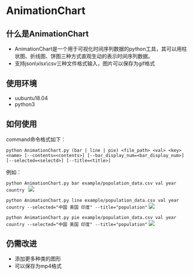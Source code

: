 # AnimationChart
## 什么是AnimationChart
- AnimationChart是一个用于可视化时间序列数据的python工具，其可以用柱状图、折线图、饼图三种方式直观生动的表示时间序列数据。
- 支持json\xlsx\csv三种文件格式输入，图片可以保存为gif格式

## 使用环境
- uubuntu18.04
- python3

## 如何使用
command命令格式如下：

`python AnimationChart.py (bar | line | pie) <file_path> <val> <key> <name> [--contents=<contents>] [--bar_display_num=<bar_display_num>] [--selected=<selectd>] [--title=<title>]`

例如：

`python AnimationChart.py bar example/population_data.csv val year country `
![]('/home/yt/github_project/AnimationChart/example/各国人口数目-bar.gif')

`python AnimationChart.py line example/population_data.csv val year country --selected="中国 美国 印度" --title="population"`
![]('/home/yt/github_project/AnimationChart/example/各国人口数目-line.gif')

`python AnimationChart.py pie example/population_data.csv val year country --selected="中国 美国 印度" --title="population"`
![]('/home/yt/github_project/AnimationChart/example/各国人口数目-pie.gif')

## 仍需改进
- 添加更多种类的图形
- 可以保存为mp4格式